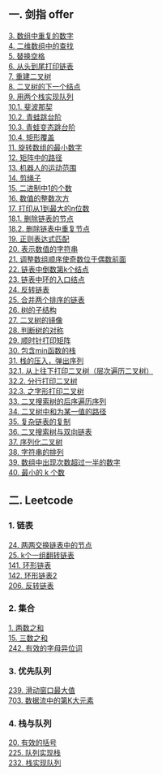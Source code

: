 ## 一. 剑指 offer
[3. 数组中重复的数字](https://github.com/HowieYuan/CodingInterviews/blob/master/src/main/java/offer/problem3/Three.java)<br />
[4. 二维数组中的查找](https://github.com/HowieYuan/CodingInterviews/blob/master/src/main/java/offer/problem4/Four.java)<br />
[5. 替换空格](https://github.com/HowieYuan/CodingInterviews/blob/master/src/main/java/offer/problem5/Five.java)<br />
[6. 从头到尾打印链表](https://github.com/HowieYuan/CodingInterviews/blob/master/src/main/java/offer/problem6/Six.java)<br />
[7. 重建二叉树](https://github.com/HowieYuan/CodingInterviews/blob/master/src/main/java/offer/problem7/Seven.java)<br />
[8. 二叉树的下一个结点](https://github.com/HowieYuan/CodingInterviews/blob/master/src/main/java/offer/problem8/Eight.java)<br />
[9. 用两个栈实现队列](https://github.com/HowieYuan/CodingInterviews/blob/master/src/main/java/offer/problem9/Nine.java)<br />
[10.1. 斐波那契](https://github.com/HowieYuan/CodingInterviews/blob/master/src/main/java/offer/problem10/Ten.java)<br />
[10.2. 青蛙跳台阶](https://github.com/HowieYuan/CodingInterviews/blob/master/src/main/java/offer/problem10/Ten2.java)<br />
[10.3. 青蛙变态跳台阶](https://github.com/HowieYuan/CodingInterviews/blob/master/src/main/java/offer/problem10/Ten3.java)<br />
[10.4. 矩形覆盖](https://github.com/HowieYuan/CodingInterviews/blob/master/src/main/java/offer/problem10/Ten4.java)<br />
[11. 旋转数组的最小数字](https://github.com/HowieYuan/CodingInterviews/blob/master/src/main/java/offer/problem11/Eleven.java)<br />
[12. 矩阵中的路径](https://github.com/HowieYuan/CodingInterviews/blob/master/src/main/java/offer/problem12/Twelve.java)<br />
[13. 机器人的运动范围](https://github.com/HowieYuan/CodingInterviews/blob/master/src/main/java/offer/problem13/Thirteen.java)<br />
[14. 剪绳子](https://github.com/HowieYuan/CodingInterviews/blob/master/src/main/java/offer/problem14/Fourteen.java)<br />
[15. 二进制中1的个数](https://github.com/HowieYuan/CodingInterviews/blob/master/src/main/java/offer/problem15/Fifteen.java)<br />
[16. 数值的整数次方](https://github.com/HowieYuan/CodingInterviews/blob/master/src/main/java/offer/problem16/Power.java)<br />
[17. 打印从1到最大的n位数](https://github.com/HowieYuan/CodingInterviews/blob/master/src/main/java/offer/problem17/ToMax.java)<br />
[18.1. 删除链表的节点](https://github.com/HowieYuan/CodingInterviews/blob/master/src/main/java/offer/problem18/DeleteNode.java)<br />
[18.2. 删除链表中重复节点](https://github.com/HowieYuan/CodingInterviews/blob/master/src/main/java/offer/problem18/DeleteDuplication.java)<br />
[19. 正则表达式匹配](https://github.com/HowieYuan/CodingInterviews/blob/master/src/main/java/offer/problem19/MatchRegularExpression.java)<br />
[20. 表示数值的字符串](https://github.com/HowieYuan/CodingInterviews/blob/master/src/main/java/offer/problem20/IsNumeric.java)<br />
[21. 调整数组顺序使奇数位于偶数前面](https://github.com/HowieYuan/CodingInterviews/blob/master/src/main/java/offer/problem21/ExchangeOddEven.java)<br />
[22. 链表中倒数第k个结点](https://github.com/HowieYuan/CodingInterviews/blob/master/src/main/java/offer/problem22/FindKthToTail.java)<br />
[23. 链表中环的入口结点](https://github.com/HowieYuan/CodingInterviews/blob/master/src/main/java/offer/problem23/EntryNodeOfLoop.java)<br />
[24. 反转链表](https://github.com/HowieYuan/CodingInterviews/blob/master/src/main/java/offer/problem24/ReverseList.java)<br />
[25. 合并两个排序的链表](https://github.com/HowieYuan/CodingInterviews/blob/master/src/main/java/offer/problem25/MergeSortedList.java)<br />
[26. 树的子结构](https://github.com/HowieYuan/CodingInterviews/blob/master/src/main/java/offer/problem26/HasSubtree.java)<br />
[27. 二叉树的镜像](https://github.com/HowieYuan/CodingInterviews/blob/master/src/main/java/offer/problem27/MirrorTree.java)<br />
[28. 判断树的对称](https://github.com/HowieYuan/CodingInterviews/blob/master/src/main/java/offer/problem28/SymmetricalTree.java)<br />
[29. 顺时针打印矩阵](https://github.com/HowieYuan/CodingInterviews/blob/master/src/main/java/offer/problem29/MatrixCircle.java)<br />
[30. 包含min函数的栈](https://github.com/HowieYuan/CodingInterviews/blob/master/src/main/java/offer/problem30/MinStack.java)<br />
[31. 栈的压入，弹出序列](https://github.com/HowieYuan/CodingInterviews/blob/master/src/main/java/offer/problem31/IsPopOrder.java)<br />
[32.1. 从上往下打印二叉树（层次遍历二叉树）](https://github.com/HowieYuan/CodingInterviews/blob/master/src/main/java/offer/problem32/PrintTreeFromTopToBottom.java)<br />
[32.2. 分行打印二叉树](https://github.com/HowieYuan/CodingInterviews/blob/master/src/main/java/offer/problem32/PrintTreeInLines.java)<br />
[32.3. 之字形打印二叉树](https://github.com/HowieYuan/CodingInterviews/blob/master/src/main/java/offer/problem32/PrintTreeInZigzag.java)<br />
[33. 二叉搜索树的后序遍历序列](https://github.com/HowieYuan/CodingInterviews/blob/master/src/main/java/offer/problem33/VerifySquenceOfBST.java)<br />
[34. 二叉树中和为某一值的路径](https://github.com/HowieYuan/CodingInterviews/blob/master/src/main/java/offer/problem34/FindTreePath.java)<br />
[35. 复杂链表的复制](https://github.com/HowieYuan/CodingInterviews/blob/master/src/main/java/offer/problem35/LinkedListClone.java)<br />
[36. 二叉搜索树与双向链表](https://github.com/HowieYuan/CodingInterviews/blob/master/src/main/java/offer/problem36/Convert.java)<br />
[37. 序列化二叉树](https://github.com/HowieYuan/CodingInterviews/blob/master/src/main/java/offer/problem37/SerializeTree.java)<br />
[38. 字符串的排列](https://github.com/HowieYuan/CodingInterviews/blob/master/src/main/java/offer/problem38/PermutationString.java)<br />
[39. 数组中出现次数超过一半的数字](https://github.com/HowieYuan/CodingInterviews/blob/master/src/main/java/offer/problem39/MoreThanHalfNum.java)<br />
[40. 最小的 k 个数](https://github.com/HowieYuan/CodingInterviews/blob/master/src/main/java/offer/problem40/GetLeastNumbers.java)<br />



## 二. Leetcode
### 1. 链表
[24. 两两交换链表中的节点](https://github.com/HowieYuan/CodingInterviews/blob/master/src/main/java/leetcode/linkedList/problem24/SwapNodes.java)<br />
[25. k个一组翻转链表](https://github.com/HowieYuan/CodingInterviews/blob/master/src/main/java/leetcode/linkedList/problem25/ReverseNodesInKGroup.java)<br />
[141. 环形链表](https://github.com/HowieYuan/CodingInterviews/blob/master/src/main/java/leetcode/linkedList/problem141/LinkedListCycle.java)<br />
[142. 环形链表2](https://github.com/HowieYuan/CodingInterviews/blob/master/src/main/java/leetcode/linkedList/problem142/LinkedListCycle2.java)<br />
[206. 反转链表](https://github.com/HowieYuan/CodingInterviews/blob/master/src/main/java/leetcode/linkedList/problem206/Reverse.java)<br />

### 2. 集合
[1. 两数之和](https://github.com/HowieYuan/CodingInterviews/blob/master/src/main/java/leetcode/collection/problem1/TwoSum.java)<br />
[15. 三数之和](https://github.com/HowieYuan/CodingInterviews/blob/master/src/main/java/leetcode/collection/problem15/ThreeSum.java)<br />
[242. 有效的字母异位词](https://github.com/HowieYuan/CodingInterviews/blob/master/src/main/java/leetcode/collection/problem242/ValidAnagram.java)<br />


### 3. 优先队列
[239. 滑动窗口最大值](https://github.com/HowieYuan/CodingInterviews/blob/master/src/main/java/leetcode/priorityQueue/problem239/MaxSlidingWindow.java)<br />
[703. 数据流中的第K大元素](https://github.com/HowieYuan/CodingInterviews/blob/master/src/main/java/leetcode/priorityQueue/problem703/KthLargest.java)<br />

### 4. 栈与队列
[20. 有效的括号](https://github.com/HowieYuan/CodingInterviews/blob/master/src/main/java/leetcode/stackAndQueue/problem20/ValidParentheses.java)<br />
[225. 队列实现栈](https://github.com/HowieYuan/CodingInterviews/blob/master/src/main/java/leetcode/stackAndQueue/problem225/MyStack.java)<br />
[232. 栈实现队列](https://github.com/HowieYuan/CodingInterviews/blob/master/src/main/java/leetcode/stackAndQueue/problem232/MyQueue.java)<br />
